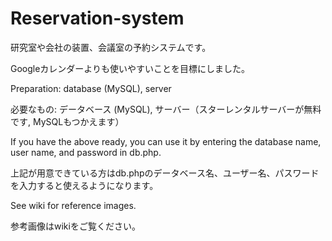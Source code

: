 # Reservation-system

研究室や会社の装置、会議室の予約システムです。

Googleカレンダーよりも使いやすいことを目標にしました。

Preparation: database (MySQL), server

必要なもの: データベース (MySQL), サーバー（スターレンタルサーバーが無料です, MySQLもつかえます）

If you have the above ready, you can use it by entering the database name, user name, and password in db.php.

上記が用意できている方はdb.phpのデータベース名、ユーザー名、パスワードを入力すると使えるようになります。

See wiki for reference images.

参考画像はwikiをご覧ください。
